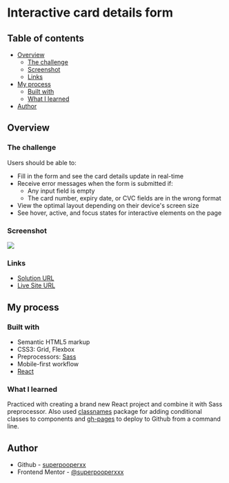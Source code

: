 # Interactive card details form 

## Table of contents

- [Overview](#overview)
  - [The challenge](#the-challenge)
  - [Screenshot](#screenshot)
  - [Links](#links)
- [My process](#my-process)
  - [Built with](#built-with)
  - [What I learned](#what-i-learned)
- [Author](#author)

## Overview

### The challenge

Users should be able to:

- Fill in the form and see the card details update in real-time
- Receive error messages when the form is submitted if:
  - Any input field is empty
  - The card number, expiry date, or CVC fields are in the wrong format
- View the optimal layout depending on their device's screen size
- See hover, active, and focus states for interactive elements on the page

### Screenshot

![](https://prnt.sc/SaSjAMMsAbwC)


### Links

- [Solution URL](https://github.com/superpooperxxx/payment-react)
- [Live Site URL](https://superpooperxxx.github.io/payment-react/)

## My process

### Built with

- Semantic HTML5 markup
- CSS3: Grid, Flexbox
- Preprocessors: [Sass](https://sass-lang.com)
- Mobile-first workflow
- [React](https://reactjs.org/)

### What I learned

Practiced with creating a brand new React project and combine it with Sass preprocessor. Also used [classnames](https://www.npmjs.com/package/classnames) package for adding conditional classes to components and [gh-pages](https://www.npmjs.com/package/gh-pages) to deploy to Github from a command line.

## Author

- Github - [superpooperxx](https://github.com/superpooperxxx)
- Frontend Mentor - [@superpooperxxx](https://www.frontendmentor.io/profile/superpooperxxx)
